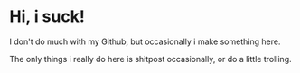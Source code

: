 # Hi, i suck!

I don't do much with my Github, but occasionally i make something here.

The only things i really do here is shitpost occasionally, or do a little trolling.
